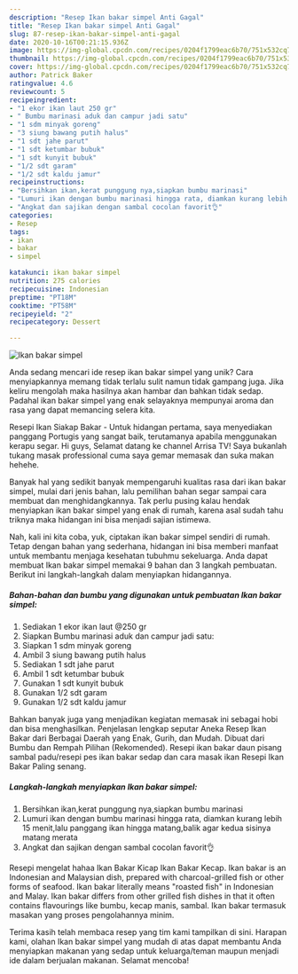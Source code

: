 ```yaml
---
description: "Resep Ikan bakar simpel Anti Gagal"
title: "Resep Ikan bakar simpel Anti Gagal"
slug: 87-resep-ikan-bakar-simpel-anti-gagal
date: 2020-10-16T00:21:15.936Z
image: https://img-global.cpcdn.com/recipes/0204f1799eac6b70/751x532cq70/ikan-bakar-simpel-foto-resep-utama.jpg
thumbnail: https://img-global.cpcdn.com/recipes/0204f1799eac6b70/751x532cq70/ikan-bakar-simpel-foto-resep-utama.jpg
cover: https://img-global.cpcdn.com/recipes/0204f1799eac6b70/751x532cq70/ikan-bakar-simpel-foto-resep-utama.jpg
author: Patrick Baker
ratingvalue: 4.6
reviewcount: 5
recipeingredient:
- "1 ekor ikan laut 250 gr"
- " Bumbu marinasi aduk dan campur jadi satu"
- "1 sdm minyak goreng"
- "3 siung bawang putih halus"
- "1 sdt jahe parut"
- "1 sdt ketumbar bubuk"
- "1 sdt kunyit bubuk"
- "1/2 sdt garam"
- "1/2 sdt kaldu jamur"
recipeinstructions:
- "Bersihkan ikan,kerat punggung nya,siapkan bumbu marinasi"
- "Lumuri ikan dengan bumbu marinasi hingga rata, diamkan kurang lebih 15 menit,lalu panggang ikan hingga matang,balik agar kedua sisinya matang merata"
- "Angkat dan sajikan dengan sambal cocolan favorit👌"
categories:
- Resep
tags:
- ikan
- bakar
- simpel

katakunci: ikan bakar simpel 
nutrition: 275 calories
recipecuisine: Indonesian
preptime: "PT18M"
cooktime: "PT58M"
recipeyield: "2"
recipecategory: Dessert

---
```



![Ikan bakar simpel](https://img-global.cpcdn.com/recipes/0204f1799eac6b70/751x532cq70/ikan-bakar-simpel-foto-resep-utama.jpg)

Anda sedang mencari ide resep ikan bakar simpel yang unik? Cara menyiapkannya memang tidak terlalu sulit namun tidak gampang juga. Jika keliru mengolah maka hasilnya akan hambar dan bahkan tidak sedap. Padahal ikan bakar simpel yang enak selayaknya mempunyai aroma dan rasa yang dapat memancing selera kita.

Resepi Ikan Siakap Bakar - Untuk hidangan pertama, saya menyediakan panggang Portugis yang sangat baik, terutamanya apabila menggunakan kerapu segar. Hi guys, Selamat datang ke channel Arrisa TV! Saya bukanlah tukang masak professional cuma saya gemar memasak dan suka makan hehehe.

Banyak hal yang sedikit banyak mempengaruhi kualitas rasa dari ikan bakar simpel, mulai dari jenis bahan, lalu pemilihan bahan segar sampai cara membuat dan menghidangkannya. Tak perlu pusing kalau hendak menyiapkan ikan bakar simpel yang enak di rumah, karena asal sudah tahu triknya maka hidangan ini bisa menjadi sajian istimewa.


Nah, kali ini kita coba, yuk, ciptakan ikan bakar simpel sendiri di rumah. Tetap dengan bahan yang sederhana, hidangan ini bisa memberi manfaat untuk membantu menjaga kesehatan tubuhmu sekeluarga. Anda dapat membuat Ikan bakar simpel memakai 9 bahan dan 3 langkah pembuatan. Berikut ini langkah-langkah dalam menyiapkan hidangannya.

<!--inarticleads1-->

##### Bahan-bahan dan bumbu yang digunakan untuk pembuatan Ikan bakar simpel:

1. Sediakan 1 ekor ikan laut @250 gr
1. Siapkan  Bumbu marinasi aduk dan campur jadi satu:
1. Siapkan 1 sdm minyak goreng
1. Ambil 3 siung bawang putih halus
1. Sediakan 1 sdt jahe parut
1. Ambil 1 sdt ketumbar bubuk
1. Gunakan 1 sdt kunyit bubuk
1. Gunakan 1/2 sdt garam
1. Gunakan 1/2 sdt kaldu jamur


Bahkan banyak juga yang menjadikan kegiatan memasak ini sebagai hobi dan bisa menghasilkan. Penjelasan lengkap seputar Aneka Resep Ikan Bakar dari Berbagai Daerah yang Enak, Gurih, dan Mudah. Dibuat dari Bumbu dan Rempah Pilihan (Rekomended). Resepi ikan bakar daun pisang sambal padu/resepi pes ikan bakar sedap dan cara masak ikan Resepi Ikan Bakar Paling senang. 

<!--inarticleads2-->

##### Langkah-langkah menyiapkan Ikan bakar simpel:

1. Bersihkan ikan,kerat punggung nya,siapkan bumbu marinasi
1. Lumuri ikan dengan bumbu marinasi hingga rata, diamkan kurang lebih 15 menit,lalu panggang ikan hingga matang,balik agar kedua sisinya matang merata
1. Angkat dan sajikan dengan sambal cocolan favorit👌


Resepi mengelat hahaa Ikan Bakar Kicap Ikan Bakar Kecap. Ikan bakar is an Indonesian and Malaysian dish, prepared with charcoal-grilled fish or other forms of seafood. Ikan bakar literally means &#34;roasted fish&#34; in Indonesian and Malay. Ikan bakar differs from other grilled fish dishes in that it often contains flavourings like bumbu, kecap manis, sambal. Ikan bakar termasuk masakan yang proses pengolahannya minim. 

Terima kasih telah membaca resep yang tim kami tampilkan di sini. Harapan kami, olahan Ikan bakar simpel yang mudah di atas dapat membantu Anda menyiapkan makanan yang sedap untuk keluarga/teman maupun menjadi ide dalam berjualan makanan. Selamat mencoba!
